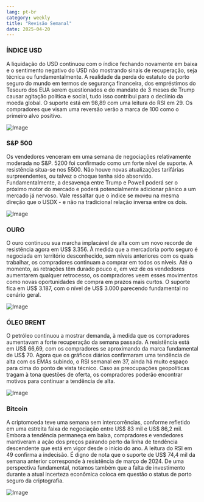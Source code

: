 ```yaml
---
lang: pt-br
category: weekly
title: "Revisão Semanal"
date: 2025-04-20
---
```


### ÍNDICE USD

A liquidação do USD continuou com o índice fechando novamente em baixa e o sentimento negativo do USD não mostrando sinais de recuperação, seja técnica ou fundamentalmente. A realidade da perda do estatuto de porto seguro do mundo em termos de segurança financeira, dos empréstimos do Tesouro dos EUA serem questionados e do mandato de 3 meses de Trump causar agitação política e social, tudo isso contribui para o declínio da moeda global. O suporte está em 98,89 com uma leitura do RSI em 29. Os compradores que visam uma reversão verão a marca de 100 como o primeiro alvo positivo. 

![Image](https://markleighedu.github.io/img/Apr-2025/20-Apr-2025/usdindex.jpg)

### S&P 500

Os vendedores venceram em uma semana de negociações relativamente moderada no S&P. 5200 foi confirmado como um forte nível de suporte. A resistência situa-se nos 5500. Não houve novas atualizações tarifárias surpreendentes, ou talvez o choque tenha sido absorvido. Fundamentalmente, a desavença entre Trump e Powell poderá ser o próximo motor do mercado e poderá potencialmente adicionar pânico a um mercado já nervoso. Vale ressaltar que o índice se moveu na mesma direção que o USDX - e não na tradicional relação inversa entre os dois.

![Image](https://markleighedu.github.io/img/Apr-2025/20-Apr-2025/sp500.jpg)

### OURO

O ouro continuou sua marcha implacável de alta com um novo recorde de resistência agora em US$ 3.356. À medida que a mercadoria porto seguro é negociada em território desconhecido, sem níveis anteriores com os quais trabalhar, os compradores continuam a comprar em todos os níveis. Até o momento, as retrações têm durado pouco e, em vez de os vendedores aumentarem qualquer retrocesso, os compradores veem esses movimentos como novas oportunidades de compra em prazos mais curtos. O suporte fica em US$ 3.187, com o nível de US$ 3.000 parecendo fundamental no cenário geral.

![Image](https://markleighedu.github.io/img/Apr-2025/20-Apr-2025/gold.jpg)

### ÓLEO BRENT

O petróleo continuou a mostrar demanda, à medida que os compradores aumentavam a forte recuperação da semana passada. A resistência está em US$ 66,69, com os compradores se aproximando da marca fundamental de US$ 70. Agora que os gráficos diários confirmaram uma tendência de alta com os EMAs subindo, o RSI semanal em 37, ainda há muito espaço para cima do ponto de vista técnico. Caso as preocupações geopolíticas tragam à tona questões de oferta, os compradores poderão encontrar motivos para continuar a tendência de alta. 

![Image](https://markleighedu.github.io/img/Apr-2025/20-Apr-2025/brentoil.jpg)

### Bitcoin

A criptomoeda teve uma semana sem intercorrências, conforme refletido em uma estreita faixa de negociação entre US$ 83 mil e US$ 86,2 mil. Embora a tendência permaneça em baixa, compradores e vendedores mantiveram a ação dos preços pairando perto da linha de tendência descendente que está em vigor desde o início do ano. A leitura do RSI em 49 confirma a indecisão. É digno de nota que o suporte de US$ 74,4 mil da semana anterior corresponde à resistência de março de 2024. De uma perspectiva fundamental, notamos também que a falta de investimento durante a atual incerteza econômica coloca em questão o status de porto seguro da criptografia.

![Image](https://markleighedu.github.io/img/Apr-2025/20-Apr-2025/bitcoin.jpg)

